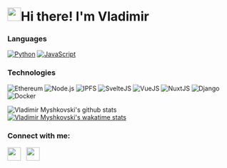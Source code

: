 <h1 align="left"><a target="_blank"><img src="https://media.giphy.com/media/hvRJCLFzcasrR4ia7z/giphy.gif" width="30px" style="max-width:100%;"></a>Hi there! I'm Vladimir</h1>

### Languages

[![Python](https://img.shields.io/badge/-Python-fff?&logo=python)](https://github.com/vladimirmyshkovski?tab=repositories&q=&type=&language=python)
[![JavaScript](https://img.shields.io/badge/-JavaScript-fff?&logo=JavaScript&logoColor=ddc508)](https://github.com/vladimirmyshkovski?tab=repositories&q=&type=&language=javascript)

### Technologies

![Ethereum](https://img.shields.io/badge/-Ethereum-716b94?&logo=Ethereum)
![Node.js](https://img.shields.io/badge/-Node.js-fff?&logo=node.js)
![IPFS](https://img.shields.io/badge/-IPFS-062b3f?&logo=IPFS)
![SvelteJS](https://img.shields.io/badge/-Svelte-fff?&logo=svelte)
![VueJS](https://img.shields.io/badge/-VueJS-34495E?&logo=vue.js)
![NuxtJS](https://img.shields.io/badge/-NuxtJS-fff?&logo=Nuxt.js)
![Django](https://img.shields.io/badge/-Django-0C4B33?&logo=Django)
![Docker](https://img.shields.io/badge/-Docker-fff?&logo=Docker)



![Vladimir Myshkovski's github stats](https://github-readme-stats.vercel.app/api?username=vladimirmyshkovski&show_icons=true&theme=react&hide_border=true&show_icons=true&count_private=true&line_height=27)
[![Vladimir Myshkovski's wakatime stats](https://github-readme-stats.vercel.app/api/wakatime?username=@vladimirmyshkovski&layout=compact&theme=react&hide_border=true)](https://github.com/anuraghazra/github-readme-stats)

<h3 align="left">Connect with me:</h3>
<p align='left'>
<a href="https://keybase.io/myshkovski"><img height="30" src="https://upload.wikimedia.org/wikipedia/commons/thumb/b/bb/Keybase_logo_official.svg/1114px-Keybase_logo_official.svg.png"></a>&nbsp;&nbsp;
<a href="mailto:vladimirmyshkovski@gmail.com"><img height="30" src="https://seeklogo.com/images/G/gmail-new-2020-logo-32DBE11BB4-seeklogo.com.png"></a>&nbsp;&nbsp; 
</p>
